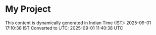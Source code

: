 # My Project

This content is dynamically generated in Indian Time (IST): 2025-09-01 17:10:38 IST
Converted to UTC: 2025-09-01 11:40:38 UTC
